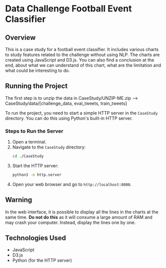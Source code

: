 # Data Challenge Football Event Classifier

## Overview
This is a case study for a football event classifier. It includes various charts to study features related to the challenge without using NLP. The charts are created using JavaScript and D3.js. You can also find a conclusion at the end, about what we can understand of this chart, what are the limitation and what could be interesting to do.

## Running the Project
The first step is to unzip the data in CaseStudy/UNZIP-ME.zip 
    --> CaseStudy/data/[challenge_data, eval_tweets, train_tweets]

To run the project, you need to start a simple HTTP server in the `CaseStudy` directory. You can do this using Python's built-in HTTP server.

### Steps to Run the Server
1. Open a terminal.
2. Navigate to the `CaseStudy` directory:
    ```sh
    cd ./CaseStudy
    ```
3. Start the HTTP server:
    ```sh
    python3 -m http.server
    ```
4. Open your web browser and go to `http://localhost:8000`.

## Warning
In the web interface, it is possible to display all the lines in the charts at the same time. **Do not do this** as it will consume a large amount of RAM and may crash your computer. Instead, display the lines one by one.

## Technologies Used
- JavaScript
- D3.js
- Python (for the HTTP server)
